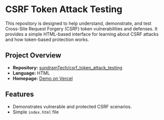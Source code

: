 # CSRF Token Attack Testing

This repository is designed to help understand, demonstrate, and test Cross-Site Request Forgery (CSRF) token vulnerabilities and defenses. It provides a simple HTML-based interface for learning about CSRF attacks and how token-based protection works.

## Project Overview

- **Repository:** [sundramTech/csrf_token_attack_testing](https://github.com/sundramTech/csrf_token_attack_testing)
- **Language:** HTML
- **Homepage:** [Demo on Vercel](https://untitled-folder-2-blond.vercel.app)

## Features

- Demonstrates vulnerable and protected CSRF scenarios.
- Simple `index.html` file
